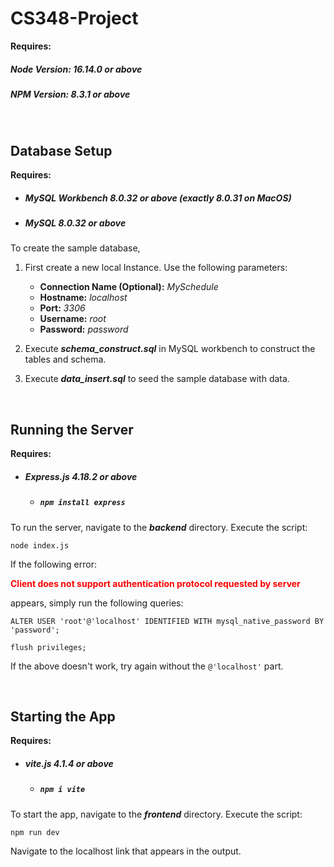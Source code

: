 # CS348-Project

__Requires:__
##### Node Version: 16.14.0 or above
##### NPM Version:  8.3.1 or above

<br/>

## Database Setup
__Requires:__
* ##### MySQL Workbench 8.0.32 or above (exactly 8.0.31 on MacOS)
* ##### MySQL 8.0.32 or above
To create the sample database, 
1. First create a new local Instance. Use the following parameters:
    * __Connection Name (Optional):__ _MySchedule_ 
    * __Hostname:__ _localhost_
    * __Port:__ _3306_
    * __Username:__ _root_
    * __Password:__ _password_

2. Execute ___schema_construct.sql___ in MySQL workbench to construct the tables and schema.

3. Execute ___data_insert.sql___ to seed the sample database with data.

<br/>

## Running the Server
__Requires:__
* ##### Express.js 4.18.2 or above
    * ##### `npm install express`

To run the server, navigate to the ___backend___ directory. Execute the script:

`node index.js`

If the following error:

<span style="color:red">__Client does not support authentication protocol requested by server__</span>

appears, simply run the following queries:

`ALTER USER 'root'@'localhost' IDENTIFIED WITH mysql_native_password BY 'password';`

`flush privileges;`

If the above doesn't work, try again without the `@'localhost'` part.

<br/>

## Starting the App
__Requires:__
* ##### vite.js 4.1.4 or above
    * ##### `npm i vite`
To start the app, navigate to the ___frontend___ directory. Execute the script:

`npm run dev`

Navigate to the localhost link that appears in the output. 
